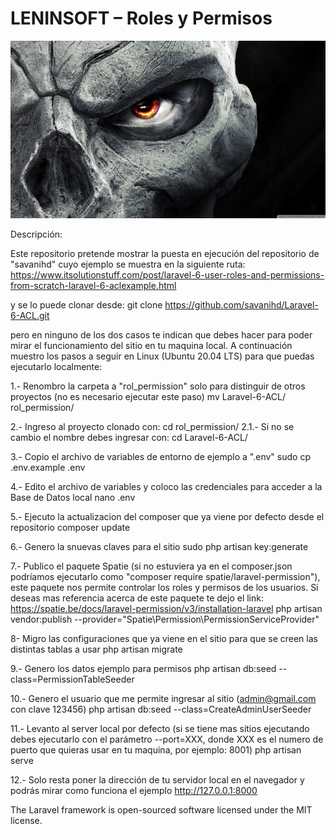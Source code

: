 # LENINSOFT – Roles y Permisos

![lenisnoft](leninsoft.jpg "lenisnoft")

Descripción:

Este repositorio pretende mostrar la puesta en ejecución del repositorio de "savanihd" cuyo ejemplo se muestra en la siguiente ruta:
https://www.itsolutionstuff.com/post/laravel-6-user-roles-and-permissions-from-scratch-laravel-6-aclexample.html 

y se lo puede clonar desde:
git clone https://github.com/savanihd/Laravel-6-ACL.git

pero en ninguno de los dos casos te indican que debes hacer para poder mirar el funcionamiento del sitio en tu maquina local. A continuación muestro los pasos a seguir en Linux (Ubuntu 20.04 LTS) para que puedas ejecutarlo localmente:

1.- Renombro la carpeta a "rol_permission" solo para distinguir de otros proyectos (no es necesario ejecutar este paso)
mv Laravel-6-ACL/ rol_permission/

2.- Ingreso al proyecto clonado con: cd rol_permission/
2.1.- Si no se cambio el nombre debes ingresar con: cd Laravel-6-ACL/

3.- Copio el archivo de variables de entorno de ejemplo a ".env"
sudo cp .env.example .env

4.- Edito el archivo de variables y coloco las credenciales para acceder a la Base de Datos local
nano .env

5.- Ejecuto la actualizacion del composer que ya viene por defecto desde el repositorio
composer update

6.- Genero la snuevas claves para el sitio
sudo php artisan key:generate

7.- Publico el paquete Spatie (si no estuviera ya en el composer.json podríamos ejecutarlo como "composer require spatie/laravel-permission"), este paquete nos permite controlar los roles y permisos de los usuarios. Si deseas mas referencia acerca de este paquete te dejo el link: https://spatie.be/docs/laravel-permission/v3/installation-laravel
php artisan vendor:publish --provider="Spatie\Permission\PermissionServiceProvider"

8- Migro las configuraciones que ya viene en el sitio para que se creen las distintas tablas a usar
php artisan migrate

9.- Genero los datos ejemplo para permisos
php artisan db:seed --class=PermissionTableSeeder

10.- Genero el usuario que me permite ingresar al sitio (admin@gmail.com con clave 123456)
php artisan db:seed --class=CreateAdminUserSeeder

11.- Levanto al server local por defecto (si se tiene mas sitios ejecutando debes ejecutarlo con el parámetro --port=XXX, donde XXX es el numero de puerto que quieras usar en tu maquina, por ejemplo: 8001)
php artisan serve

12.- Solo resta poner la dirección de tu servidor local en el navegador y podrás mirar como funciona el ejemplo
http://127.0.0.1:8000


The Laravel framework is open-sourced software licensed under the MIT license.
